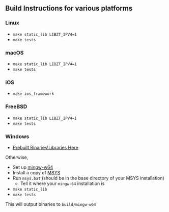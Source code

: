 ## Build Instructions for various platforms

### Linux
 
 - `make static_lib LIBZT_IPV4=1`
 - `make tests`

### macOS
 
 - `make static_lib LIBZT_IPV4=1`
 - `make tests`

### iOS

 - `make ios_framework`

### FreeBSD
 
 - `make static_lib LIBZT_IPV4=1`
 - `make tests`

### Windows
 
 - [Prebuilt Binaries\Libraries Here]()

 Otherwise, 

 - Set up [mingw-w64](https://mingw-w64.org/doku.php)
 - Install a copy of [MSYS](http://www.mingw.org/wiki/MSYS)
 - Run `msys.bat` (should be in the base directory of your MSYS installation)
 	- Tell it where your `mingw-64` installation is
 - `make static_lib`
 - `make tests`

 This will output binaries to `build/mingw-w64`

